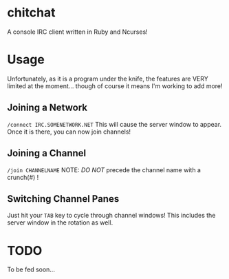 chitchat
========
A console IRC client written in Ruby and Ncurses!

Usage
=====
Unfortunately, as it is a program under the knife, the features are
VERY limited at the moment... though of course it means I'm working
to add more!

Joining a Network
-----------------
`/connect IRC.SOMENETWORK.NET`
This will cause the server window to appear.
Once it is there, you can now join channels!

Joining a Channel
-----------------
`/join CHANNELNAME`
NOTE: _DO NOT_ precede the channel name with a crunch(#) !

Switching Channel Panes
-----------------------
Just hit your `TAB` key to cycle through channel windows! This
includes the server window in the rotation as well.

TODO
====
To be fed soon...
